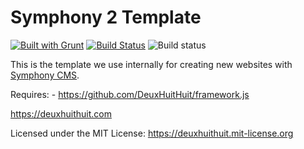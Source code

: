 # Symphony 2 Template
[![Built with Grunt](https://cdn.gruntjs.com/builtwith.svg)](http://gruntjs.com/)
[![Build Status](https://travis-ci.org/DeuxHuitHuit/symphonycms-template.svg)](https://travis-ci.org/DeuxHuitHuit/symphonycms-template)
![Build status](https://ci.appveyor.com/api/projects/status/29caf8rrkrnq7wex?svg=true)

This is the template we use internally for creating new websites with [Symphony CMS](https://www.getsymphony.com/).

Requires:
    - <https://github.com/DeuxHuitHuit/framework.js>

<https://deuxhuithuit.com>

Licensed under the MIT License: <https://deuxhuithuit.mit-license.org>
